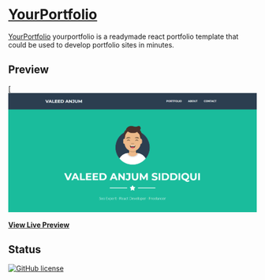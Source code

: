 # [YourPortfolio](https://valeedanjum.github.io/yourportfolio/)


[YourPortfolio](https://valeedanjum.github.io/yourportfolio/) yourportfolio is a readymade react portfolio template that could be used to develop portfolio sites in minutes.

## Preview

[![YourPortfolio Preview](https://raw.githubusercontent.com/ValeedAnjum/yourportfolio/master/public/img/yourportfolio.png)

**[View Live Preview](https://valeedanjum.github.io/yourportfolio/)**

## Status

[![GitHub license](https://img.shields.io/badge/license-MIT-blue.svg)](https://github.com/ValeedAnjum/yourportfolio/blob/master/LICENSE)
